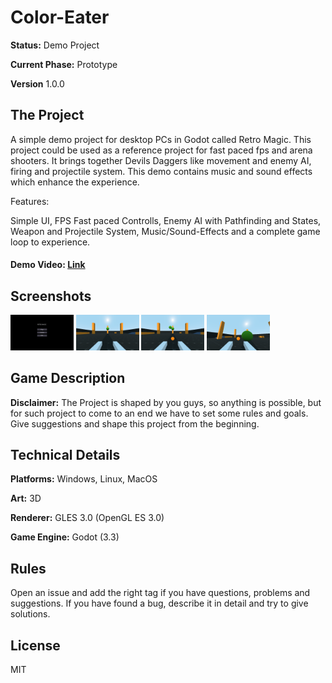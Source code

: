 # Color-Eater

**Status:** Demo Project

**Current Phase:** Prototype

**Version** 1.0.0

## The Project

A simple demo project for desktop PCs in Godot called Retro Magic. This project could be used as a reference project for fast paced fps and arena shooters. It brings together Devils Daggers like movement and enemy AI, firing and projectile system. This demo contains music and sound effects which enhance the experience.

Features:

Simple UI, FPS Fast paced Controlls, Enemy AI with Pathfinding and States, Weapon and Projectile System, Music/Sound-Effects and a complete game loop to experience.

#### Demo Video: [Link]()

## Screenshots

<p float="left">
<img src="https://github.com/Kamyabnz/Retro-Magic-Demo/blob/main/ScreenShots/Screenshot-1.png" width="20%" height="20%">
<img src="https://github.com/Kamyabnz/Retro-Magic-Demo/blob/main/ScreenShots/Screenshot-2.png" width="20%" height="20%">
<img src="https://github.com/Kamyabnz/Retro-Magic-Demo/blob/main/ScreenShots/Screenshot-3.png" width="20%" height="20%">
<img src="https://github.com/Kamyabnz/Retro-Magic-Demo/blob/main/ScreenShots/Screenshot-4.png" width="20%" height="20%">
</p>

## Game Description

**Disclaimer:** The Project is shaped by you guys, so anything is possible, but for such project to come to an end we have to set some rules and goals. Give suggestions and shape this project from the beginning.

## Technical Details

**Platforms:** Windows, Linux, MacOS

**Art:** 3D

**Renderer:** GLES 3.0 (OpenGL ES 3.0)

**Game Engine:** Godot (3.3)

## Rules

Open an issue and add the right tag if you have questions, problems and suggestions. If you have found a bug, describe it in detail and try to give solutions.

## License

MIT
